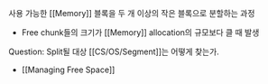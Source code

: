사용 가능한 [[Memory]] 블록을 두 개 이상의 작은 블록으로 분할하는 과정
- Free chunk들의 크기가 [[Memory]] allocation의 규모보다 클 때 발생

Question: Split될 대상 [[CS/OS/Segment]]는 어떻게 찾는가.
- [[Managing Free Space]]